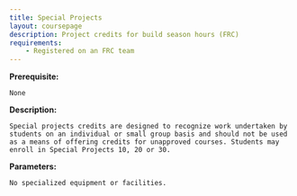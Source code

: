 ```yaml
---
title: Special Projects
layout: coursepage
description: Project credits for build season hours (FRC)
requirements:
    - Registered on an FRC team
---
```


**Prerequisite:**

    None

**Description:**

    Special projects credits are designed to recognize work undertaken by students on an individual or small group basis and should not be used as a means of offering credits for unapproved courses. Students may enroll in Special Projects 10, 20 or 30.

**Parameters:**

    No specialized equipment or facilities.
